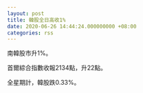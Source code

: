 ```yaml
---
layout: post
title: 韓股全日高收1%
date: 2020-06-26 14:44:24.000000000 +08:00
categories: rss
---
```


南韓股市升1%。

首爾綜合指數收報2134點，升22點。

全星期計，韓股跌0.33%。
